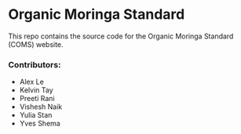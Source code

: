 # Organic Moringa Standard

This repo contains the source code for the Organic Moringa Standard (COMS) website.

### Contributors:
- Alex Le
- Kelvin Tay
- Preeti Rani
- Vishesh Naik
- Yulia Stan
- Yves Shema
